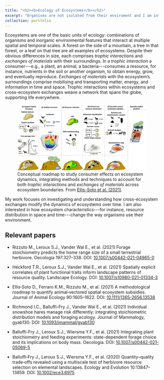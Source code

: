 ```yaml
---
title: "<h2><b>Ecology of Ecosystems</b></h2>"
excerpt: "Organisms are not isolated from their enviroment and I am interested in how their behaviour and biogeochemical roles influence ecosystem structure and functions. <img src='images/EllisSoto2021Fig2.jpg'/>"
collection: portfolio
---
```


Ecosystems are one of the basic units of ecology: combinations of organisms and inorganic environmental features that interact at multiple spatial and temporal scales. A forest on the side of a mountain, a tree in that forest, or a leaf on that tree are all examples of ecosystems. Despite their obvious differences in size, each comprises _trophic interactions_ and _exchanges of materials_ with their surroundings. In a _trophic interaction_ a consumer---e.g., a plant, an animal, a bacteria---consumes a resource, for instance, nutrients in the soil or another organism, to obtain energy, grow, and eventually reproduce. _Exchanges of materials_ with the ecosystem’s surroundings comprise mobilising and transporting matter, energy, and information in time and space. Trophic interactions within ecosystems and cross-ecosystem exchanges weave a network that spans the globe, supporting life everywhere.

<figure>
<img src='/images/RoadMap_Ecosystems.pdf'>
<figcaption>Conceptual roadmap to study consumer effects on ecosystem dynamics, integrating methods and techniques to account for both <i>trophic interactions</i> and <i>exchanges of materials</i> across ecosystem boundaries. From <a href='https://doi.org/10.1111/1365-2656.13538'>Ellis-Soto et al. (2021)</a>.</figcaption>
</figure>

My work focuses on investigating and understanding how cross-ecosystem exchanges modify the dynamics of ecosystems over time. I am also interested in how ecosystem characteristics---for instance, resource distribution in space and time---change the way organisms use their environment.

## Relevant papers
- Rizzuto M., Leroux S.J., Vander Wal E., et al. (2021) Forage stoichiometry predicts the home range size of a small terrestrial herbivore. Oecologia 197:327–338. DOI: [10.1007/s00442-021-04965-0](https://doi.org/10.1007/s00442-021-04965-0)

- Heckford T.R., Leroux S.J., Vander Wal E., et al. (2021) Spatially explicit correlates of plant functional traits inform landscape patterns of resource quality. Landscape Ecology. DOI: [10.1007/s10980-021-01334-3](https://doi.org/10.1007/s10980-021-01334-3)

- Ellis‐Soto D., Ferraro K.M., Rizzuto M., et al. (2021) A methodological roadmap to quantify animal‐vectored spatial ecosystem subsidies. Journal of Animal Ecology 90:1605–1622. DOI: [10.1111/1365-2656.13538](https://doi.org/10.1111/1365-2656.13538)

- Richmond I.C., Balluffi-Fry J., Vander Wal E., et al. (2021) Individual snowshoe hares manage risk differently: integrating stoichiometric distribution models and foraging ecology. Journal of Mammalogy, gyab130. DOI: [10.1093/jmammal/gyab130](https://doi.org/10.1093/jmammal/gyab130)

- Balluffi-Fry J., Leroux S.J., Wiersma Y.F., et al. (2021) Integrating plant stoichiometry and feeding experiments: state-dependent forage choice and its implications on body mass. Oecologia. DOI: [10.1007/s00442-021-05069-5](https://doi.org/10.1007/s00442-021-05069-5)

- Balluffi‐Fry J., Leroux S.J., Wiersma Y.F., et al. (2020) Quantity–quality trade‐offs revealed using a multiscale test of herbivore resource selection on elemental landscapes. Ecology and Evolution 10:13847–13859. DOI: [10.1002/ece3.6975](https://doi.org/10.1002/ece3.6975)
